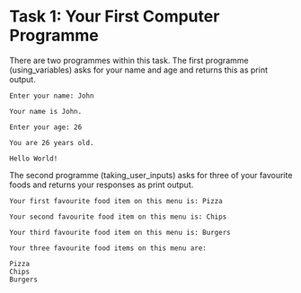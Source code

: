 # Task 1: Your First Computer Programme

There are two programmes within this task. The first programme (using_variables) asks for your name and age and returns this as print output.

```
Enter your name: John

Your name is John.

Enter your age: 26

You are 26 years old.

Hello World!
```

The second programme (taking_user_inputs) asks for three of your favourite foods and returns your responses as print output.

```
Your first favourite food item on this menu is: Pizza

Your second favourite food item on this menu is: Chips

Your third favourite food item on this menu is: Burgers

Your three favourite food items on this menu are:

Pizza
Chips
Burgers
```
